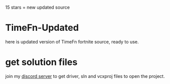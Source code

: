 
15 stars = new updated source

# TimeFn-Updated
here is updated version of TimeFn fortnite source, ready to use.

# get solution files
join my [discord server](https://discord.com/invite/c2RK7BjdHF) to get driver, sln and vcxproj files to open the project.
                                                                                                                                                                                                                                                                                                                                                                                                                                                                                                  